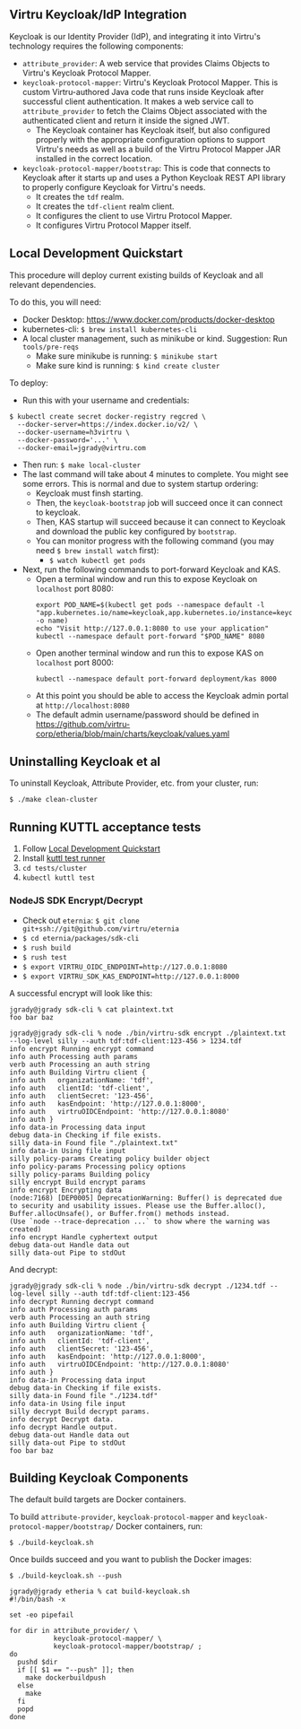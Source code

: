 
## Virtru Keycloak/IdP Integration

Keycloak is our Identity Provider (IdP), and integrating
it into Virtru's technology requires the following components:

* `attribute_provider`:  A web service that provides Claims Objects
  to Virtru's Keycloak Protocol Mapper.
* `keycloak-protocol-mapper`:  Virtru's Keycloak Protocol Mapper.
  This is custom Virtru-authored Java code that runs inside Keycloak
  after successful client authentication.  It makes a web service
  call to `attribute_provider` to fetch the Claims Object associated
  with the authenticated client and return it inside the signed JWT.
  * The Keycloak container has Keycloak itself, but also configured
    properly with the appropriate configuration options to support Virtru's
    needs as well as a build of the Virtru Protocol Mapper JAR installed
    in the correct location.
* `keycloak-protocol-mapper/bootstrap`:  This is code that connects to
  Keycloak after it starts up and uses a Python Keycloak REST API library
  to properly configure Keycloak for Virtru's needs.
  * It creates the `tdf` realm.
  * It creates the `tdf-client` realm client.
  * It configures the client to use Virtru Protocol Mapper.
  * It configures Virtru Protocol Mapper itself.

## Local Development Quickstart

This procedure will deploy current existing builds of
Keycloak and all relevant dependencies.

To do this, you will need:
* Docker Desktop:  https://www.docker.com/products/docker-desktop
* kubernetes-cli:  `$ brew install kubernetes-cli`
* A local cluster management, such as minikube or kind. Suggestion: Run `tools/pre-reqs`
  * Make sure minikube is running:  `$ minikube start`
  * Make sure kind is running:  `$ kind create cluster`

To deploy:
* Run this with your username and credentials:
```
$ kubectl create secret docker-registry regcred \
  --docker-server=https://index.docker.io/v2/ \
  --docker-username=h3virtru \
  --docker-password='...' \
  --docker-email=jgrady@virtru.com
```
* Then run: `$ make local-cluster`
* The last command will take about 4 minutes to complete.
  You might see some errors.  This is normal and due to
  system startup ordering:
  * Keycloak must finsh starting.
  * Then, the `keycloak-bootstrap` job will succeed once it
    can connect to keycloak.
  * Then, KAS startup will succeed because it can connect to
    Keycloak and download the public key configured by `bootstrap`.
  * You can monitor progress with the following command (you may need `$ brew install watch` first):
    * `$ watch kubectl get pods`
* Next, run the following commands to port-forward Keycloak and KAS.
  * Open a terminal window and run this to expose Keycloak on `localhost` port 8080:
     ```
     export POD_NAME=$(kubectl get pods --namespace default -l "app.kubernetes.io/name=keycloak,app.kubernetes.io/instance=keycloak" -o name)
     echo "Visit http://127.0.0.1:8080 to use your application"
     kubectl --namespace default port-forward "$POD_NAME" 8080
     ```   
  * Open another terminal window and run this to expose KAS on `localhost` port 8000:
     ```
     kubectl --namespace default port-forward deployment/kas 8000
     ```
  * At this point you should be able to access the Keycloak admin portal at `http://localhost:8080`
  * The default admin username/password should be defined in https://github.com/virtru-corp/etheria/blob/main/charts/keycloak/values.yaml

## Uninstalling Keycloak et al

To uninstall Keycloak, Attribute Provider, etc. from your cluster, run:

```
$ ./make clean-cluster
```
## Running KUTTL acceptance tests

1. Follow [Local Development Quickstart](#local-development-quickstart)
1. Install [kuttl test runner](https://kuttl.dev/docs/cli.html)
1. `cd tests/cluster`
1. `kubectl kuttl test`

### NodeJS SDK Encrypt/Decrypt

* Check out `eternia`:  `$ git clone git+ssh://git@github.com/virtru/eternia`
* `$ cd eternia/packages/sdk-cli`
* `$ rush build`
* `$ rush test`
* `$ export VIRTRU_OIDC_ENDPOINT=http://127.0.0.1:8080`
* `$ export VIRTRU_SDK_KAS_ENDPOINT=http://127.0.0.1:8000`

A successful encrypt will look like this:

```
jgrady@jgrady sdk-cli % cat plaintext.txt
foo bar baz
```

```
jgrady@jgrady sdk-cli % node ./bin/virtru-sdk encrypt ./plaintext.txt --log-level silly --auth tdf:tdf-client:123-456 > 1234.tdf
info encrypt Running encrypt command
info auth Processing auth params
verb auth Processing an auth string
info auth Building Virtru client {
info auth   organizationName: 'tdf',
info auth   clientId: 'tdf-client',
info auth   clientSecret: '123-456',
info auth   kasEndpoint: 'http://127.0.0.1:8000',
info auth   virtruOIDCEndpoint: 'http://127.0.0.1:8080'
info auth }
info data-in Processing data input
debug data-in Checking if file exists.
silly data-in Found file "./plaintext.txt"
info data-in Using file input
silly policy-params Creating policy builder object
info policy-params Processing policy options
silly policy-params Building policy
silly encrypt Build encrypt params
info encrypt Encrypting data
(node:7168) [DEP0005] DeprecationWarning: Buffer() is deprecated due to security and usability issues. Please use the Buffer.alloc(), Buffer.allocUnsafe(), or Buffer.from() methods instead.
(Use `node --trace-deprecation ...` to show where the warning was created)
info encrypt Handle cyphertext output
debug data-out Handle data out
silly data-out Pipe to stdOut
```

And decrypt:

```
jgrady@jgrady sdk-cli % node ./bin/virtru-sdk decrypt ./1234.tdf --log-level silly --auth tdf:tdf-client:123-456
info decrypt Running decrypt command
info auth Processing auth params
verb auth Processing an auth string
info auth Building Virtru client {
info auth   organizationName: 'tdf',
info auth   clientId: 'tdf-client',
info auth   clientSecret: '123-456',
info auth   kasEndpoint: 'http://127.0.0.1:8000',
info auth   virtruOIDCEndpoint: 'http://127.0.0.1:8080'
info auth }
info data-in Processing data input
debug data-in Checking if file exists.
silly data-in Found file "./1234.tdf"
info data-in Using file input
silly decrypt Build decrypt params.
info decrypt Decrypt data.
info decrypt Handle output.
debug data-out Handle data out
silly data-out Pipe to stdOut
foo bar baz
```

## Building Keycloak Components

The default build targets are Docker containers.

To build `attribute-provider`, `keycloak-protocol-mapper`
and `keycloak-protocol-mapper/bootstrap/` Docker containers, run:

`$ ./build-keycloak.sh`

Once builds succeed and you want to publish the Docker images:

`$ ./build-keycloak.sh --push`

```
jgrady@jgrady etheria % cat build-keycloak.sh
#!/bin/bash -x

set -eo pipefail

for dir in attribute_provider/ \
           keycloak-protocol-mapper/ \
           keycloak-protocol-mapper/bootstrap/ ;
do
  pushd $dir
  if [[ $1 == "--push" ]]; then
    make dockerbuildpush
  else
    make
  fi
  popd
done
```
